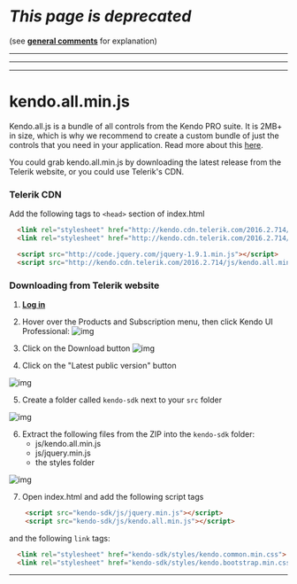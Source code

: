 # _This page is deprecated_

(see **[general comments](./general-comments.html)** for explanation)

***
***
***

# kendo.all.min.js

Kendo.all.js is a bundle of all controls from the Kendo PRO suite. It is 2MB+ in size, which is why we recommend to create a custom bundle of just the controls that you need in your application. Read more about this [here](./kendo_custom_min_js.md).

You could grab kendo.all.min.js by downloading the latest release from the Telerik website, or you could use Telerik's CDN.

### Telerik CDN
Add the following tags to `<head>` section of index.html

```html
  <link rel="stylesheet" href="http://kendo.cdn.telerik.com/2016.2.714/styles/kendo.common.min.css">
  <link rel="stylesheet" href="http://kendo.cdn.telerik.com/2016.2.714/styles/kendo.bootstrap.min.css">

  <script src="http://code.jquery.com/jquery-1.9.1.min.js"></script>
  <script src="http://kendo.cdn.telerik.com/2016.2.714/js/kendo.all.min.js"></script>
  ```

### Downloading from Telerik website
1. **[Log in](https://www.telerik.com/account)**
2. Hover over the Products and Subscription menu, then click Kendo UI Professional:
![img](http://i.imgur.com/jIggSWt.png)

3. Click on the Download button
![img](http://i.imgur.com/O5nQ7g6.png)

4. Click on the "Latest public version" button

 ![img](http://i.imgur.com/HELaUm1.png)

5. Create a folder called `kendo-sdk` next to your `src` folder

 ![img](http://i.imgur.com/8UjLOHX.png)

6. Extract the following files from the ZIP into the `kendo-sdk` folder:
   - js/kendo.all.min.js
   - js/jquery.min.js
   - the styles folder
   
 ![img](http://i.imgur.com/Up4Gduf.png)

7. Open index.html and add the following script tags
  ```html
      <script src="kendo-sdk/js/jquery.min.js"></script>
      <script src="kendo-sdk/js/kendo.all.min.js"></script>
  ```
  and the following `link` tags:
  ```html
    <link rel="stylesheet" href="kendo-sdk/styles/kendo.common.min.css">
    <link rel="stylesheet" href="kendo-sdk/styles/kendo.bootstrap.min.css">
  ```
  ***

